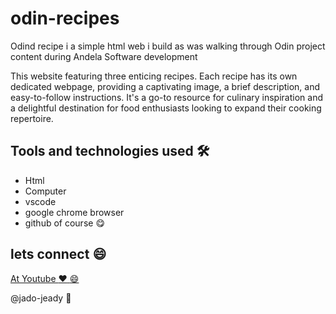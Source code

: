 # odin-recipes

Odind recipe i a simple html web i build as was walking through Odin project content during Andela Software development

This website featuring three enticing recipes. Each recipe has its own dedicated webpage, providing a captivating image, a brief description, and easy-to-follow instructions. It's a go-to resource for culinary inspiration and a delightful destination for food enthusiasts looking to expand their cooking repertoire.

## Tools and technologies used :hammer_and_wrench:

- Html
- Computer
- vscode
- google chrome browser 
- github of course :yum: 

## lets connect :smile:
 
 [At Youtube :heart: :smile:](https://www.youtube.com/@letdo3449)

@jado-jeady :heartbeat:

